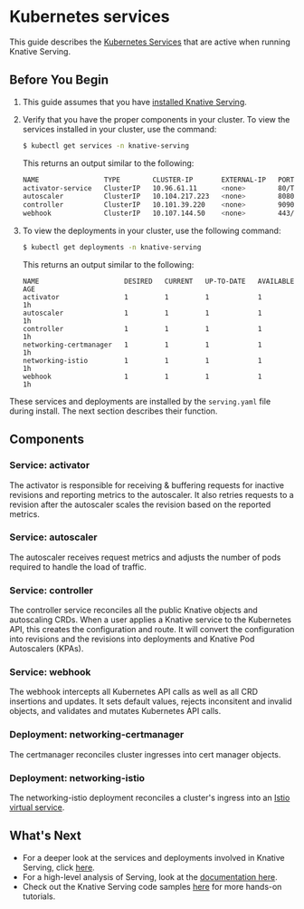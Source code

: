 # Kubernetes services

This guide describes the
[Kubernetes Services](https://kubernetes.io/docs/concepts/services-networking/service/)
that are active when running Knative Serving.

## Before You Begin

1. This guide assumes that you have [installed Knative Serving](https://knative.dev/docs/install/).
2. Verify that you have the proper components in your cluster. To view the
   services installed in your cluster, use the command:

     ```bash
     $ kubectl get services -n knative-serving
     ```

     This returns an output similar to the following:

     ```sh
     NAME                TYPE        CLUSTER-IP       EXTERNAL-IP   PORT(S)                  AGE
     activator-service   ClusterIP   10.96.61.11      <none>        80/TCP,81/TCP,9090/TCP   1h
     autoscaler          ClusterIP   10.104.217.223   <none>        8080/TCP,9090/TCP        1h
     controller          ClusterIP   10.101.39.220    <none>        9090/TCP                 1h
     webhook             ClusterIP   10.107.144.50    <none>        443/TCP                  1h
     ```

3. To view the deployments in your cluster, use the following command:

     ```bash
     $ kubectl get deployments -n knative-serving
     ```

      This returns an output similar to the following:

     ```{ .bash .no-copy }
     NAME                     DESIRED   CURRENT   UP-TO-DATE   AVAILABLE   AGE
     activator                1         1         1            1           1h
     autoscaler               1         1         1            1           1h
     controller               1         1         1            1           1h
     networking-certmanager   1         1         1            1           1h
     networking-istio         1         1         1            1           1h
     webhook                  1         1         1            1           1h
     ```

These services and deployments are installed by the `serving.yaml` file during
install. The next section describes their function.

## Components

### Service: activator

The activator is responsible for receiving & buffering requests for inactive
revisions and reporting metrics to the autoscaler. It also retries requests to a
revision after the autoscaler scales the revision based on the reported metrics.

### Service: autoscaler

The autoscaler receives request metrics and adjusts the number of pods required
to handle the load of traffic.

### Service: controller

The controller service reconciles all the public Knative objects and autoscaling
CRDs. When a user applies a Knative service to the Kubernetes API, this creates
the configuration and route. It will convert the configuration into revisions
and the revisions into deployments and Knative Pod Autoscalers (KPAs).

### Service: webhook

The webhook intercepts all Kubernetes API calls as well as all CRD insertions
and updates. It sets default values, rejects inconsitent and invalid objects,
and validates and mutates Kubernetes API calls.

### Deployment: networking-certmanager

The certmanager reconciles cluster ingresses into cert manager objects.

### Deployment: networking-istio

The networking-istio deployment reconciles a cluster's ingress into an
[Istio virtual service](https://istio.io/docs/reference/config/networking/v1alpha3/virtual-service/).

## What's Next

- For a deeper look at the services and deployments involved in Knative Serving,
  click
  [here](https://github.com/knative/specs/blob/main/specs/serving/overview.md).
- For a high-level analysis of Serving, look at the [documentation here](./).
- Check out the Knative Serving code samples [here](./samples/) for more
  hands-on tutorials.
